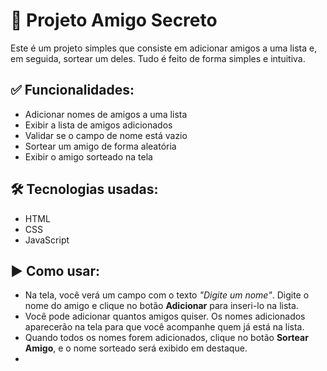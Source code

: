 # 🎁 Projeto Amigo Secreto

Este é um projeto simples que consiste em adicionar amigos a uma lista e, em seguida, sortear um deles. Tudo é feito de forma simples e intuitiva.

## ✅ Funcionalidades:
- Adicionar nomes de amigos a uma lista
- Exibir a lista de amigos adicionados
- Validar se o campo de nome está vazio
- Sortear um amigo de forma aleatória
- Exibir o amigo sorteado na tela

## 🛠️ Tecnologias usadas:
- HTML
- CSS
- JavaScript

## ▶️ Como usar:
- Na tela, você verá um campo com o texto *"Digite um nome"*. Digite o nome do amigo e clique no botão **Adicionar** para inseri-lo na lista.
- Você pode adicionar quantos amigos quiser. Os nomes adicionados aparecerão na tela para que você acompanhe quem já está na lista.
- Quando todos os nomes forem adicionados, clique no botão **Sortear Amigo**, e o nome sorteado será exibido em destaque.
- 

